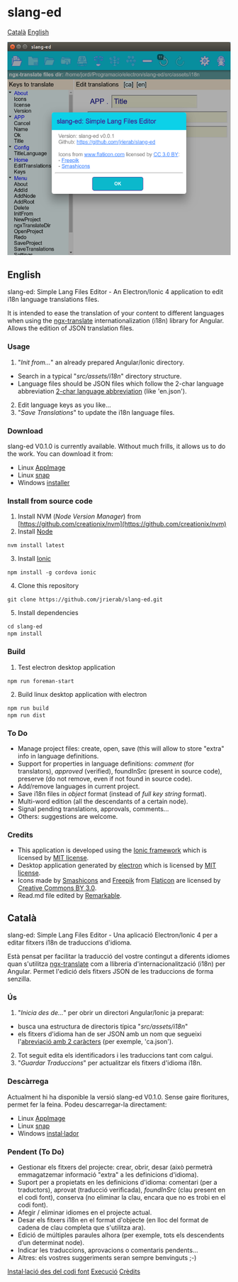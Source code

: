 # slang-ed

[Català](#català)
[English](#english)

![slang-ed](./images/slang-ed_01.png  "slang-ed")

## English
slang-ed: Simple Lang Files Editor - An Electron/Ionic 4 application to edit i18n language translations files.

It is intended to ease the translation of your content to different languages when using the [ngx-translate](http://www.ngx-translate.com/) internationalization (i18n) library for Angular. Allows the edition of JSON translation files.

### Usage
1. "*Init from...*" an already prepared Angular/Ionic directory.
* Search in a typical "*src/assets/i18n*" directory structure.
* Language files should be JSON files which follow the 2-char language abbreviation [2-char language abbreviation](https://en.wikipedia.org/wiki/List_of_ISO_639-1_codes) (like 'en.json').
2. Edit language keys as you like...
3. "*Save Translations*" to update the i18n language files.

### Download

slang-ed V0.1.0 is currently available. Without much frills, it allows us to do the work. You can download it from:

* Linux [AppImage](https://github.com/jrierab/slang-ed/releases/download/V0.1.0/slang-ed.0.1.0.AppImage) 
* Linux [snap](https://github.com/jrierab/slang-ed/releases/download/V0.1.0/slang-ed_0.1.0_amd64.snap) 
* Windows [installer ](https://github.com/jrierab/slang-ed/releases/download/V0.1.0/slang-ed.Setup.0.1.0.exe)

### Install from source code
1. Install NVM (*Node Version Manager*) from [https://github.com/creationix/nvm](https://github.com/creationix/nvm)
2. Install [Node](https://nodejs.org)
```
nvm install latest
```
3. Install [Ionic](https://ionicframework.com/)
```
npm install -g cordova ionic
```
4. Clone this repository
```
git clone https://github.com/jrierab/slang-ed.git
```
5. Install dependencies
```
cd slang-ed
npm install
```

### Build
1. Test electron desktop application
```
npm run foreman-start
```
2. Build linux desktop application with electron
```
npm run build
npm run dist
```

### To Do

* Manage project files: create, open, save (this will allow to store "extra" info in language definitions.
* Support for properties in language definitions: *comment* (for translators), *approved* (verified), foundInSrc (present in source code), preserve (do not remove, even if not found in source code).
* Add/remove languages in current project.
* Save i18n files in *object* format (instead of *full key string* format).
* Multi-word edition (all the descendants of a certain node).
* Signal pending translations, approvals, comments...
* Others: suggestions are welcome.

### Credits

* This application is developed using the [Ionic framework](https://ionicframework.com/framework) which is licensed by [MIT license](https://github.com/ionic-team/ionic/blob/master/LICENSE).
* Desktop application generated by [electron](https://electronjs.org/) which is licensed by [MIT license](https://github.com/electron/electron/blob/master/LICENSE).
* Icons made by [Smashicons](https://www.flaticon.com/authors/smashicons) and [Freepik](https://www.flaticon.com/authors/freepik) from [Flaticon](https://www.flaticon.com/) are licensed by [Creative Commons BY 3.0](http://creativecommons.org/licenses/by/3.0/).
* Read.md file edited by [Remarkable](https://remarkableapp.github.io/linux.html).

## Català

slang-ed: Simple Lang Files Editor - Una aplicació Electron/Ionic 4 per a editar fitxers i18n de traduccions d'idioma.

Està pensat per facilitar la traducció del vostre contingut a diferents idiomes quan s'utilitza [ngx-translate](http://www.ngx-translate.com/) com a llibreria d'internacionalització (i18n) per Angular. Permet l'edició dels fitxers JSON de les traduccions  de forma senzilla.

### Ús

1. "*Inicia des de...*" per obrir un directori Angular/Ionic ja preparat:
* busca una estructura de directoris típica "*src/assets/i18n*"
* els fitxers d'idioma han de ser JSON amb un nom que segueixi l'[abreviació amb 2 caràcters](https://en.wikipedia.org/wiki/List_of_ISO_639-1_codes)  (per exemple, 'ca.json').
2. Tot seguit edita els identificadors i les traduccions tant com calgui.
3. "*Guardar Traduccions*" per actualitzar els fitxers d'idioma i18n.

### Descàrrega

Actualment hi ha disponible la versió slang-ed V0.1.0. Sense gaire floritures, permet fer la feina. Podeu descarregar-la directament:

* Linux [AppImage](https://github.com/jrierab/slang-ed/releases/download/V0.1.0/slang-ed.0.1.0.AppImage) 
* Linux [snap](https://github.com/jrierab/slang-ed/releases/download/V0.1.0/slang-ed_0.1.0_amd64.snap) 
* Windows [instal·lador ](https://github.com/jrierab/slang-ed/releases/download/V0.1.0/slang-ed.Setup.0.1.0.exe)

### Pendent (To Do)

* Gestionar els fitxers del projecte: crear, obrir, desar (això permetrà emmagatzemar informació "extra" a les definicions d'idioma). 
* Suport per a propietats en les definicions d'idioma: comentari (per a traductors), aprovat (traducció verificada), *foundInSrc* (clau present en el codi font), conserva (no eliminar la clau, encara que no es trobi en el codi font). 
* Afegir / eliminar idiomes en el projecte actual. 
* Desar els fitxers i18n en el format d'objecte (en lloc del format de cadena de clau completa que s'utilitza ara). 
 * Edició de múltiples paraules alhora (per exemple, tots els descendents d’un determinat node). 
 * Indicar les traduccions, aprovacions o comentaris pendents... 
 * Altres: els vostres suggeriments seran sempre benvinguts ;-)

[Instal·lació des del codi font](#install-from-source-code)
[Execució](#build)
[Crèdits](#credits)
